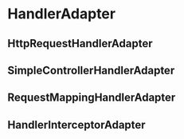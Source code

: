 # HandlerAdapter

## HttpRequestHandlerAdapter

## SimpleControllerHandlerAdapter

## RequestMappingHandlerAdapter

## HandlerInterceptorAdapter
